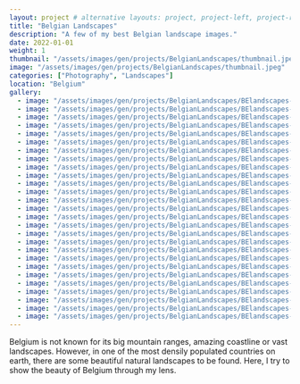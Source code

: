 ```yaml
---
layout: project # alternative layouts: project, project-left, project-right, project-top
title: "Belgian Landscapes"
description: "A few of my best Belgian landscape images."
date: 2022-01-01
weight: 1
thumbnail: "/assets/images/gen/projects/BelgianLandscapes/thumbnail.jpeg"
image: "/assets/images/gen/projects/BelgianLandscapes/thumbnail.jpeg"
categories: ["Photography", "Landscapes"]
location: "Belgium"
gallery:
  - image: "/assets/images/gen/projects/BelgianLandscapes/BElandscapes-1.jpg"
  - image: "/assets/images/gen/projects/BelgianLandscapes/BElandscapes-2.jpg"
  - image: "/assets/images/gen/projects/BelgianLandscapes/BElandscapes-3.jpg"
  - image: "/assets/images/gen/projects/BelgianLandscapes/BElandscapes-4.jpg"
  - image: "/assets/images/gen/projects/BelgianLandscapes/BElandscapes-5.jpg"
  - image: "/assets/images/gen/projects/BelgianLandscapes/BElandscapes-6.jpg"
  - image: "/assets/images/gen/projects/BelgianLandscapes/BElandscapes-7.jpg"
  - image: "/assets/images/gen/projects/BelgianLandscapes/BElandscapes-8.jpg"
  - image: "/assets/images/gen/projects/BelgianLandscapes/BElandscapes-9.jpg"
  - image: "/assets/images/gen/projects/BelgianLandscapes/BElandscapes-10.jpg"
  - image: "/assets/images/gen/projects/BelgianLandscapes/BElandscapes-11.jpg"
  - image: "/assets/images/gen/projects/BelgianLandscapes/BElandscapes-12.jpg"
  - image: "/assets/images/gen/projects/BelgianLandscapes/BElandscapes-13.jpg"
  - image: "/assets/images/gen/projects/BelgianLandscapes/BElandscapes-14.jpg"
  - image: "/assets/images/gen/projects/BelgianLandscapes/BElandscapes-15.jpg"
  - image: "/assets/images/gen/projects/BelgianLandscapes/BElandscapes-16.jpg"
  - image: "/assets/images/gen/projects/BelgianLandscapes/BElandscapes-17.jpg"
  - image: "/assets/images/gen/projects/BelgianLandscapes/BElandscapes-18.jpg"
  - image: "/assets/images/gen/projects/BelgianLandscapes/BElandscapes-19.jpg"
  - image: "/assets/images/gen/projects/BelgianLandscapes/BElandscapes-20.jpg"
  - image: "/assets/images/gen/projects/BelgianLandscapes/BElandscapes-21.jpg"
  - image: "/assets/images/gen/projects/BelgianLandscapes/BElandscapes-22.jpg"
  - image: "/assets/images/gen/projects/BelgianLandscapes/BElandscapes-23.jpg"
  - image: "/assets/images/gen/projects/BelgianLandscapes/BElandscapes-24.jpg"
  - image: "/assets/images/gen/projects/BelgianLandscapes/BElandscapes-25.jpg"
  - image: "/assets/images/gen/projects/BelgianLandscapes/BElandscapes-26.jpg"
  - image: "/assets/images/gen/projects/BelgianLandscapes/BElandscapes-27.jpg"
---
```


Belgium is not known for its big mountain ranges, amazing coastline or vast landscapes. However, in one of the most densily populated countries on earth, there are some beautiful natural landscapes to be found. Here, I try to show the beauty of Belgium through my lens.